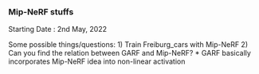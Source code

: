 
### Mip-NeRF stuffs

Starting Date : 2nd May, 2022

Some possible things/questions:
    1) Train Freiburg_cars with Mip-NeRF
    2) Can you find the relation between GARF and Mip-NeRF?
        * GARF basically incorporates Mip-NeRF idea into non-linear activation

